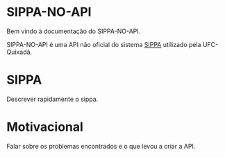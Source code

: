 # SIPPA-NO-API

Bem vindo à documentação do SIPPA-NO-API.

SIPPA-NO-API é uma API não oficial do sistema [SIPPA](https://sistemas.quixada.ufc.br/apps/sippa/)
utilizado pela UFC-Quixadá.

# SIPPA

Descrever rapidamente o sippa.

# Motivacional

Falar sobre os problemas encontrados e o que levou a criar a API.